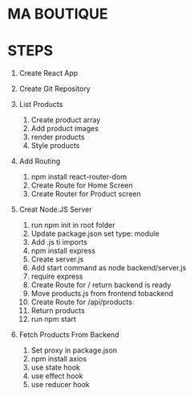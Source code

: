 # MA BOUTIQUE

# STEPS

1. Create React App

2. Create Git Repository

3. List Products

   1. Create product array
   2. Add product images
   3. render products
   4. Style products

4. Add Routing

   1. npm install react-router-dom
   2. Create Route for Home Screen
   3. Create Router for Product screen

5. Creat Node.JS Server

   1. run npm init in root folder
   2. Update package.json set type: module
   3. Add .js ti imports
   4. npm install express
   5. Create server.js
   6. Add start command as node backend/server.js
   7. require express
   8. Create Route for / return backend is ready
   9. Move products.js from frontend tobackend
   10. Create Route for /api/products
   11. Return products
   12. run npm start

6. Fetch Products From Backend
   1. Set proxy in package.json
   2. npm install axios
   3. use state hook
   4. use effect hook
   5. use reducer hook
